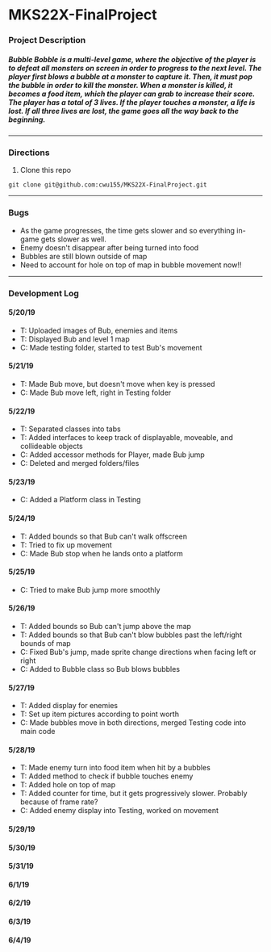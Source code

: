 # MKS22X-FinalProject

### **Project Description**
##### Bubble Bobble is a multi-level game, where the objective of the player is to defeat all monsters on screen in order to progress to the next level. The player first blows a bubble at a monster to capture it. Then, it must pop the bubble in order to kill the monster. When a monster is killed, it becomes a food item, which the player can grab to increase their score. The player has a total of 3 lives. If the player touches a monster, a life is lost. If all three lives are lost, the game goes all the way back to the beginning.
---

### **Directions**
1. Clone this repo
```
git clone git@github.com:cwu155/MKS22X-FinalProject.git
```

---

### **Bugs**
- As the game progresses, the time gets slower and so everything in-game gets slower as well.
- Enemy doesn't disappear after being turned into food
- Bubbles are still blown outside of map
- Need to account for hole on top of map in bubble movement now!!

---

### **Development Log**
#### 5/20/19
- T: Uploaded images of Bub, enemies and items
- T: Displayed Bub and level 1 map
- C: Made testing folder, started to test Bub's movement

#### 5/21/19
- T: Made Bub move, but doesn't move when key is pressed
- C: Made Bub move left, right in Testing folder

#### 5/22/19
- T: Separated classes into tabs
- T: Added interfaces to keep track of displayable, moveable, and collideable objects
- C: Added accessor methods for Player, made Bub jump
- C: Deleted and merged folders/files

#### 5/23/19
- C: Added a Platform class in Testing

#### 5/24/19
- T: Added bounds so that Bub can't walk offscreen
- T: Tried to fix up movement
- C: Made Bub stop when he lands onto a platform

#### 5/25/19
- C: Tried to make Bub jump more smoothly

#### 5/26/19
- T: Added bounds so Bub can't jump above the map
- T: Added bounds so that Bub can't blow bubbles past the left/right bounds of map
- C: Fixed Bub's jump, made sprite change directions when facing left or right
- C: Added to Bubble class so Bub blows bubbles

#### 5/27/19
- T: Added display for enemies
- T: Set up item pictures according to point worth
- C: Made bubbles move in both directions, merged Testing code into main code

#### 5/28/19
- T: Made enemy turn into food item when hit by a bubbles
- T: Added method to check if bubble touches enemy
- T: Added hole on top of map
- T: Added counter for time, but it gets progressively slower. Probably because of frame rate?
- C: Added enemy display into Testing, worked on movement

#### 5/29/19

#### 5/30/19

#### 5/31/19

#### 6/1/19

#### 6/2/19

#### 6/3/19

#### 6/4/19
